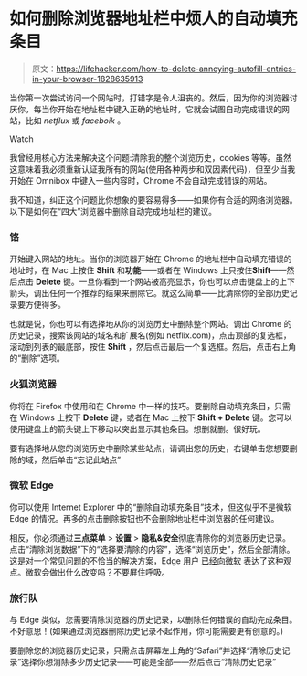 # 如何删除浏览器地址栏中烦人的自动填充条目

> 原文：<https://lifehacker.com/how-to-delete-annoying-autofill-entries-in-your-browser-1828635913>

当你第一次尝试访问一个网站时，打错字是令人沮丧的。然后，因为你的浏览器讨厌你，每当你开始在地址栏中键入正确的地址时，它就会试图自动完成错误的网站，比如 *netflux* 或 *faceboik* 。

Watch

我曾经用核心方法来解决这个问题:清除我的整个浏览历史，cookies 等等。虽然这意味着我必须重新认证我所有的网站(使用各种两步和双因素代码)，但至少当我开始在 Omnibox 中键入一些内容时，Chrome 不会自动完成错误的网站。

我不知道，纠正这个问题比你想象的要容易得多——如果你有合适的网络浏览器。以下是如何在“四大”浏览器中删除自动完成地址栏的建议。

### 铬

开始键入网站的地址。当你的浏览器开始在 Chrome 的地址栏中自动填充错误的地址时，在 Mac 上按住 **Shift** 和**功能**——或者在 Windows 上只按住**Shift**——然后点击 **Delete** 键。一旦你看到一个网站被高亮显示，你也可以点击键盘上的上下箭头，调出任何一个推荐的结果来删除它。就这么简单——比清除你的全部历史记录要方便得多。

也就是说，你也可以有选择地从你的浏览历史中删除整个网站。调出 Chrome 的历史记录，搜索该网站的域名和扩展名(例如 netflix.com)，点击顶部的复选框，滚动到列表的最底部，按住 **Shift** ，然后点击最后一个复选框。然后，点击右上角的“删除”选项。

### 火狐浏览器

你将在 Firefox 中使用和在 Chrome 中一样的技巧。要删除自动填充条目，只需在 Windows 上按下 **Delete** 键，或者在 Mac 上按下 **Shift + Delete** 键。您可以使用键盘上的箭头键上下移动以突出显示其他条目。想删就删。很好玩。

要有选择地从您的浏览历史中删除某些站点，请调出您的历史，右键单击您想要删除的域，然后单击“忘记此站点”

### 微软 Edge

你可以使用 Internet Explorer 中的“删除自动填充条目”技术，但这似乎不是微软 Edge 的情况。再多的点击删除按钮也不会删除地址栏中浏览器的任何建议。

相反，你必须通过**三点菜单** > **设置** > **隐私&安全**彻底清除你的浏览器历史记录。点击“清除浏览数据”下的“选择要清除的内容”，选择“浏览历史”，然后全部清除。这是对一个常见问题的不恰当的解决方案，Edge 用户 [已经向微软](https://developer.microsoft.com/en-us/microsoft-edge/platform/issues/12173642/) 表达了这种观点。微软会做出什么改变吗？不要屏住呼吸。

### 旅行队

与 Edge 类似，您需要清除浏览器的历史记录，以删除任何错误的自动完成条目。不好意思！(如果通过浏览器删除历史记录不起作用，你可能需要更有创意的。)

要删除您的浏览器历史记录，只需点击屏幕左上角的“Safari”并选择“清除历史记录”选择你想消除多少历史记录——可能是全部——然后点击“清除历史记录”